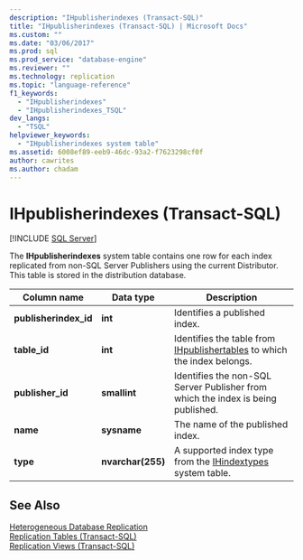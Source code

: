 ```yaml
---
description: "IHpublisherindexes (Transact-SQL)"
title: "IHpublisherindexes (Transact-SQL) | Microsoft Docs"
ms.custom: ""
ms.date: "03/06/2017"
ms.prod: sql
ms.prod_service: "database-engine"
ms.reviewer: ""
ms.technology: replication
ms.topic: "language-reference"
f1_keywords: 
  - "IHpublisherindexes"
  - "IHpublisherindexes_TSQL"
dev_langs: 
  - "TSQL"
helpviewer_keywords: 
  - "IHpublisherindexes system table"
ms.assetid: 6008ef89-eeb9-46dc-93a2-f7623298cf0f
author: cawrites
ms.author: chadam
---
```

# IHpublisherindexes (Transact-SQL)
[!INCLUDE [SQL Server](../../includes/applies-to-version/sqlserver.md)]

  The **IHpublisherindexes** system table contains one row for each index replicated from non-SQL Server Publishers using the current Distributor. This table is stored in the distribution database.  
  
|Column name|Data type|Description|  
|-----------------|---------------|-----------------|  
|**publisherindex_id**|**int**|Identifies a published index.|  
|**table_id**|**int**|Identifies the table from [IHpublishertables](../../relational-databases/system-tables/ihpublishertables-transact-sql.md) to which the index belongs.|  
|**publisher_id**|**smallint**|Identifies the non-SQL Server Publisher from which the index is being published.|  
|**name**|**sysname**|The name of the published index.|  
|**type**|**nvarchar(255)**|A supported index type from the [IHindextypes](../../relational-databases/system-tables/ihindextypes-transact-sql.md) system table.|  
  
## See Also  
 [Heterogeneous Database Replication](../../relational-databases/replication/non-sql/heterogeneous-database-replication.md)   
 [Replication Tables &#40;Transact-SQL&#41;](../../relational-databases/system-tables/replication-tables-transact-sql.md)   
 [Replication Views &#40;Transact-SQL&#41;](../../relational-databases/system-views/replication-views-transact-sql.md)  
  
  
